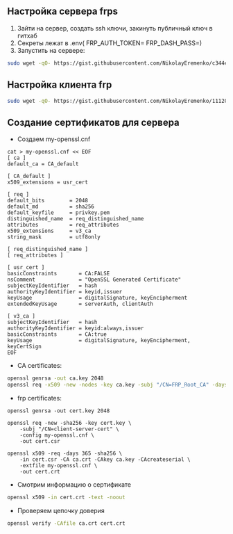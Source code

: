 ## Настройка сервера frps

1. Зайти на сервер, создать ssh ключи, закинуть публичный ключ в гитхаб
2. Секреты лежат в .env( FRP_AUTH_TOKEN= FRP_DASH_PASS=)
3. Запустить на сервере:

```bash
sudo wget -qO- https://gist.githubusercontent.com/NikolayEremenko/c344e0c5c3fafb6b0c81a06991df9e52/raw/55f63554705315e0d420f78eaeeded5ffd086380/run_frps.sh | FRP_AUTH_TOKEN='' FRP_DASH_PASS='' bash
``` 


## Настройка клиента frp

```bash
sudo wget -qO- https://gist.githubusercontent.com/NikolayEremenko/1112079ab282fe2dc493a01ef3b74afa/raw/97186ce338e9b30097f6415e7ee30c6c3770bfa3/run_frpc.sh | FRP_SERVER_ADDR='' FRP_AUTH_TOKEN='' FRP_ROLE='frpc_proxy' INGRESS_IP="192.168.1.100" bash
```

## Создание сертификатов для сервера

* Создаем my-openssl.cnf
```
cat > my-openssl.cnf << EOF
[ ca ]
default_ca = CA_default

[ CA_default ]
x509_extensions = usr_cert

[ req ]
default_bits        = 2048
default_md          = sha256
default_keyfile     = privkey.pem
distinguished_name  = req_distinguished_name
attributes          = req_attributes
x509_extensions     = v3_ca
string_mask         = utf8only

[ req_distinguished_name ]
[ req_attributes ]

[ usr_cert ]
basicConstraints       = CA:FALSE
nsComment              = "OpenSSL Generated Certificate"
subjectKeyIdentifier   = hash
authorityKeyIdentifier = keyid,issuer
keyUsage               = digitalSignature, keyEncipherment
extendedKeyUsage       = serverAuth, clientAuth

[ v3_ca ]
subjectKeyIdentifier   = hash
authorityKeyIdentifier = keyid:always,issuer
basicConstraints       = CA:true
keyUsage               = digitalSignature, keyEncipherment, keyCertSign
EOF
```

* CA certificates:
```bash
openssl genrsa -out ca.key 2048
openssl req -x509 -new -nodes -key ca.key -subj "/CN=FRP_Root_CA" -days 5000 -out ca.crt
```

* frp certificates:
```
openssl genrsa -out cert.key 2048

openssl req -new -sha256 -key cert.key \
    -subj "/CN=client-server-cert" \
    -config my-openssl.cnf \
    -out cert.csr

openssl x509 -req -days 365 -sha256 \
	-in cert.csr -CA ca.crt -CAkey ca.key -CAcreateserial \
	-extfile my-openssl.cnf \
	-out cert.crt
```

* Смотрим информацию о сертификате
```bash
openssl x509 -in cert.crt -text -noout
```

* Проверяем цепочку доверия
```bash
openssl verify -CAfile ca.crt cert.crt
```